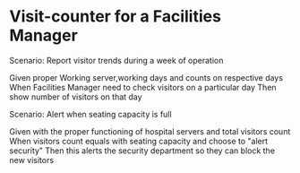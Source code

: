 # Visit-counter for a Facilities Manager

Scenario: Report visitor trends during a week of operation

  Given  proper Working server,working days and counts on respective days
  When Facilities Manager need to check visitors on a particular day
  Then show number of visitors on that day
  
  
Scenario: Alert when seating capacity is full

  Given with the proper functioning of hospital servers and total visitors count
  When visitors count equals with seating capacity and choose to "alert security"
  Then this alerts the security department so they can block the new visitors
